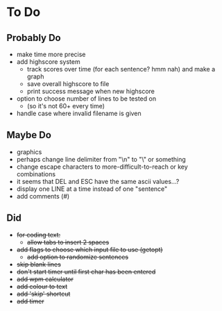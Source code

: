 To Do
====
## Probably Do
* make time more precise
* add highscore system
  * track scores over time (for each sentence? hmm nah) and make a graph
  * save overall highscore to file
  * print success message when new highscore
* option to choose number of lines to be tested on
  * (so it's not 60+ every time)
* handle case where invalid filename is given

## Maybe Do
* graphics
* perhaps change line delimiter from "\n" to "\\" or something
* change escape characters to more-difficult-to-reach or key combinations
* it seems that DEL and ESC have the same ascii values...?
* display one LINE at a time instead of one "sentence"
* add comments (#)

## Did 
* ~~for coding text:~~
  * ~~allow tabs to insert 2 spaces~~
* ~~add flags to choose which input file to use (getopt)~~
  * ~~add option to randomize sentences~~
* ~~skip blank lines~~
* ~~don't start timer until first char has been entered~~
* ~~add wpm calculator~~
* ~~add colour to text~~
* ~~add 'skip' shortcut~~
* ~~add timer~~
